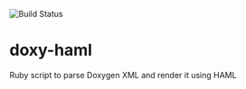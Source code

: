 ![Build Status](https://api.travis-ci.org/michaelcowan/doxy-haml.svg?branch=master)

# doxy-haml
Ruby script to parse Doxygen XML and render it using HAML
